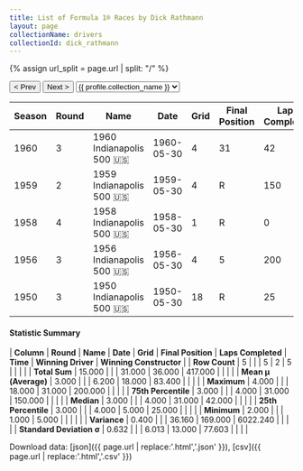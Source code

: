 ```yaml
---
title: List of Formula 1® Races by Dick Rathmann
layout: page
collectionName: drivers
collectionId: dick_rathmann
---
```


{% assign url_split = page.url | split: "/" %}
<div id="collection-navigation">
<button onclick="selector.options[selector.selectedIndex-1].value && (window.location = selector.options[selector.selectedIndex-1].value);">&lt; Prev</button>
<button onclick="selector.options[selector.selectedIndex+1].value && (window.location = selector.options[selector.selectedIndex+1].value);">Next &gt;</button>
<select id="selector" onchange="this.options[this.selectedIndex].value && (window.location = this.options[this.selectedIndex].value);">
  {% for collectionId in site.data[page.collectionName].refs %}
    {% if collectionId == page.collectionId %}
      {% assign selected = "selected" %}
    {% else %}
      {% assign selected = "" %}
    {% endif %}
    {% assign profile = site.data[page.collectionName][collectionId].profile %}
    <option value="/f1/{{ page.collectionName }}/{{ collectionId }}/{{ url_split[4] }}" {{ selected }}>{{ profile.collection_name }}</option>
  {% endfor %}
</select>
</div>

| Season | Round | Name | Date | Grid | Final Position | Laps Completed | Time | Winning Driver | Winning Constructor |
|--|--|--|--|--|--|--|--|--|--|
| 1960 | 3 | 1960 Indianapolis 500 🇺🇸 | 1960-05-30 | 4 | 31 | 42 |   | Jim Rathmann 🇺🇸 | Watson 🇺🇸 |
| 1959 | 2 | 1959 Indianapolis 500 🇺🇸 | 1959-05-30 | 4 | R | 150 |   | Rodger Ward 🇺🇸 | Watson 🇺🇸 |
| 1958 | 4 | 1958 Indianapolis 500 🇺🇸 | 1958-05-30 | 1 | R | 0 |   | Jimmy Bryan 🇺🇸 | Epperly 🇺🇸 |
| 1956 | 3 | 1956 Indianapolis 500 🇺🇸 | 1956-05-30 | 4 | 5 | 200 | +4:21.81 | Pat Flaherty 🇺🇸 | Watson 🇺🇸 |
| 1950 | 3 | 1950 Indianapolis 500 🇺🇸 | 1950-05-30 | 18 | R | 25 |   | Johnnie Parsons 🇺🇸 | Kurtis Kraft 🇺🇸 |

#### Statistic Summary

| **Column** | **Round** | **Name** | **Date** | **Grid** | **Final Position** | **Laps Completed** | **Time** | **Winning Driver** | **Winning Constructor** |
| **Row Count** | 5 |  |  | 5 | 2 | 5 |  |  |  |
| **Total Sum** | 15.000 |  |  | 31.000 | 36.000 | 417.000 |  |  |  |
| **Mean μ (Average)** | 3.000 |  |  | 6.200 | 18.000 | 83.400 |  |  |  |
| **Maximum** | 4.000 |  |  | 18.000 | 31.000 | 200.000 |  |  |  |
| **75th Percentile** | 3.000 |  |  | 4.000 | 31.000 | 150.000 |  |  |  |
| **Median** | 3.000 |  |  | 4.000 | 31.000 | 42.000 |  |  |  |
| **25th Percentile** | 3.000 |  |  | 4.000 | 5.000 | 25.000 |  |  |  |
| **Minimum** | 2.000 |  |  | 1.000 | 5.000 |  |  |  |  |
| **Variance** | 0.400 |  |  | 36.160 | 169.000 | 6022.240 |  |  |  |
| **Standard Deviation σ** | 0.632 |  |  | 6.013 | 13.000 | 77.603 |  |  |  |

Download data: [json]({{ page.url | replace:'.html','.json' }}), [csv]({{ page.url | replace:'.html','.csv' }})

